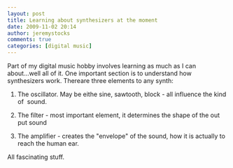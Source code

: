 ```yaml
---
layout: post
title: Learning about synthesizers at the moment
date: 2009-11-02 20:14
author: jeremystocks
comments: true
categories: [digital music]
---
```

Part of my digital music hobby involves learning as much as I can about...well all of it. One important section is to understand how synthesizers work. Thereare three elements to any synth:

1. The oscillator. May be eithe sine, sawtooth, block - all influence the kind of  sound.

2. The filter - most important element, it determines the shape of the out put sound

3. The amplifier - creates the "envelope" of the sound, how it is actually to reach the human ear.

All fascinating stuff.
